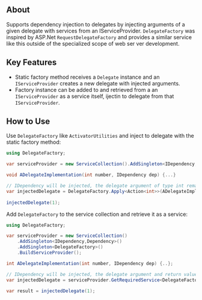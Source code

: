﻿## About

Supports dependency injection to delegates by injecting arguments of a given delegate with services from an IServiceProvider.
`DelegateFactory` was inspired by ASP.Net `RequestDelegateFactory` and provides a similar service like this outside of the
specialized scope of web ser ver development.

## Key Features

- Static factory method receives a `Delegate` instance and an `IServiceProvider` creates a new delegate with injected arguments.
- Factory instance can be added to and retrieved from a an `IServiceProvider` as a service itself, ijectin to delegate from that `IServiceProvider`.

## How to Use

Use `DelegateFactory` like `ActivatorUtilities` and inject to delegate with the static factory method:

```csharp
using DelegateFactory;

var serviceProvider = new ServiceCollection().AddSingleton<IDependency,Dependency>().BuildServiceProvider();

void ADelegateImplementation(int number, IDependency dep) {...}

// IDependency will be injected, the delegate argument of type int remains
var injectedDelegate = DelegateFactory.Apply<Action<int>>(ADelegateImplementation, serviceProvider);
 
injectedDelegate(1);
```

Add `DelegateFactory` to the service collection and retrieve it as a service:

```csharp
using DelegateFactory;

var serviceProvider = new ServiceCollection()
    .AddSingleton<IDependency,Dependency>()
    .AddSingleton<DelegateFactory>()
    .BuildServiceProvider();

int ADelegateImplementation(int number, IDependency dep) {..};

// IDependency will be injected, the delegate argument and return value of type int remains
var injectedDelegate = serviceProvider.GetRequiredService<DelegateFactory>().Apply<Func<int,int>>(ADelegateImplementation);
 
var result = injectedDelegate(1);
```
